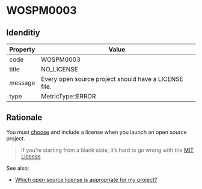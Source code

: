 # WOSPM0003

## Idenditiy

| Property        | Value           |
| ------------- |-------------|
| code      | WOSPM0003 |
| title      | NO_LICENSE      |
| message | Every open source project should have a LICENSE file.     |
| type | MetricType::ERROR      |

## Rationale

You must [choose](https://opensource.guide/starting-a-project/#choosing-a-license) and include a license when you launch an open source project.

> If you’re starting from a blank slate, it’s hard to go wrong with the [MIT License](https://choosealicense.com/licenses/mit/).

See also;

- [Which open source license is appropriate for my project?](https://opensource.guide/legal/#which-open-source-license-is-appropriate-for-my-project)
